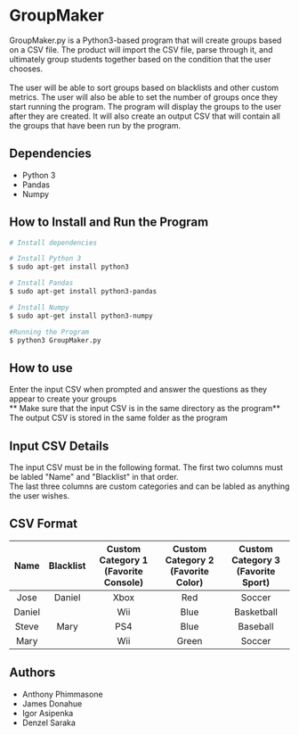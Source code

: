 # GroupMaker
GroupMaker.py is a Python3-based program that will create groups based on a CSV file. The product will import the CSV file, parse through it, and ultimately group students together based on the condition that the user chooses. <br/><br/>The user will be able to sort groups based on blacklists and other custom metrics. The user will also be able to set the number of groups once they start running the program. The program will display the groups to the user after they are created. It will also create an output CSV that will contain all the groups that have been run by the program.

## Dependencies
<ul>
  <li>Python 3</li>
  <li>Pandas</li>
  <li>Numpy</li>
</ul>

## How to Install and Run the Program
```bash
# Install dependencies

# Install Python 3
$ sudo apt-get install python3

# Install Pandas
$ sudo apt-get install python3-pandas

# Install Numpy
$ sudo apt-get install python3-numpy

#Running the Program 
$ python3 GroupMaker.py
```
## How to use
Enter the input CSV when prompted and answer the questions as they appear to create your groups<br/>
** Make sure that the input CSV is in the same directory as the program**<br/>
The output CSV is stored in the same folder as the program 

## Input CSV Details
The input CSV must be in the following format. The first two columns must be labled "Name" and "Blacklist" in that order. <br/>The last three columns are custom categories and can be labled as anything the user wishes. 
## CSV Format

| Name    | Blacklist| Custom Category 1 (Favorite Console)  | Custom Category 2 (Favorite Color)|Custom Category 3 (Favorite Sport) |
|:-------:|:--------:|:------:|:-----:|:-----:|
| Jose    | Daniel   | Xbox   | Red   |   Soccer   |
| Daniel  |          | Wii    | Blue    |  Basketball    |
|Steve    |   Mary   | PS4    |  Blue    |  Baseball    |
| Mary    |          | Wii    |  Green    |   Soccer   |


## Authors
<ul>
  <li>Anthony Phimmasone</li>
  <li>James Donahue</li>
  <li>Igor Asipenka</li>
  <li>Denzel Saraka</li>
</ul>

